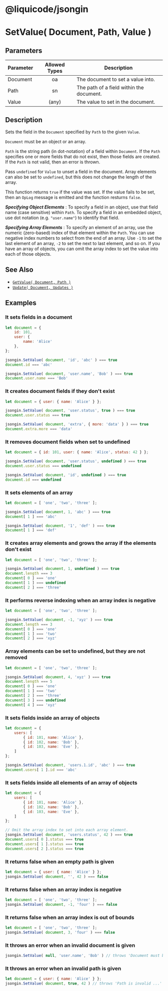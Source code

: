 # @liquicode/jsongin


# SetValue( Document, Path, Value )


## Parameters

| **Parameter** | **Allowed Types** | **Description**                          |
|---------------|:-----------------:|------------------------------------------|
| Document      |        oa         | The document to set a value into.        |
| Path          |        sn         | The path of a field within the document. |
| Value         |       (any)       | The value to set in the document.        |


## Description

Sets the field in the `Document` specified by `Path` to the given `Value`.

`Document` must be an object or an array.

`Path` is the string path (in dot-notation) of a field within `Document`.
If the `Path` specifies one or more fields that do not exist, then those fields are created.
If the `Path` is not valid, then an error is thrown.

Pass `undefined` for `Value` to unset a field in the document.
Array elements can also be set to `undefined`, but this does not change the length of the array.

This function returns `true` if the value was set.
If the value fails to be set, then an `OpLog` message is emitted and the function resturns `false`.


***Specifying Object Elements*** : 
To specify a field in an object, use that field name (case sensitive) within `Path`.
To specify a field in an embedded object, use dot notation (e.g. `"user.name"`) to identify that field.

***Specifying Array Elements*** : 
To specify an element of an array, use the numeric (zero-based) index of that element within the `Path`.
You can use negative index numbers to select from the end of an array.
Use `-1` to set the last element of an array, `-2` to set the next to last element, and so on.
If you have an array of objects, you can omit the array index to set the value into each of those objects.


## See Also

- [`GetValue( Document, Path )`](./GetValue.md)
- [`Update( Document, Updates )`](./Update.md)


## Examples


### It sets fields in a document
```js
let document = {
	id: 101,
	user: {
		name: 'Alice'
	},
};

jsongin.SetValue( document, 'id', 'abc' ) === true
document.id === 'abc'

jsongin.SetValue( document, 'user.name', 'Bob' ) === true
document.user.name === 'Bob'
```

### It creates document fields if they don't exist
```js
let document = { user: { name: 'Alice' } };

jsongin.SetValue( document, 'user.status', true ) === true
document.user.status === true

jsongin.SetValue( document, 'extra', { more: 'data' } ) === true
document.extra.more === 'data'
```

### It removes document fields when set to undefined
```js
let document = { id: 101, user: { name: 'Alice', status: 42 } };

jsongin.SetValue( document, 'user.status', undefined ) === true
document.user.status === undefined

jsongin.SetValue( document, 'id', undefined ) === true
document.id === undefined
```

### It sets elements of an array
```js
let document = [ 'one', 'two', 'three' ];

jsongin.SetValue( document, 1, 'abc' ) === true
document[ 1 ] === 'abc'

jsongin.SetValue( document, '1', 'def' ) === true
document[ 1 ] === 'def'
```

### It creates array elements and grows the array if the elements don't exist
```js
let document = [ 'one', 'two', 'three' ];

jsongin.SetValue( document, 1, undefined ) === true
document.length === 3
document[ 0 ] === 'one'
document[ 1 ] === undefined
document[ 2 ] === 'three'
```

### It performs reverse indexing when an array index is negative
```js
let document = [ 'one', 'two', 'three' ];

jsongin.SetValue( document, -1, 'xyz' ) === true
document.length === 3
document[ 0 ] === 'one'
document[ 1 ] === 'two'
document[ 2 ] === 'xyz'
```

### Array elements can be set to undefined, but they are not removed
```js
let document = [ 'one', 'two', 'three' ];

jsongin.SetValue( document, 4, 'xyz' ) === true
document.length === 5
document[ 0 ] === 'one'
document[ 1 ] === 'two'
document[ 2 ] === 'three'
document[ 3 ] === undefined
document[ 4 ] === 'xyz'
```

### It sets fields inside an array of objects
```js
let document = {
	users: [
		{ id: 101, name: 'Alice' },
		{ id: 102, name: 'Bob' },
		{ id: 103, name: 'Eve' },
	]
};

jsongin.SetValue( document, 'users.1.id', 'abc' ) === true
document.users[ 1 ].id === 'abc'
```

### It sets fields inside all elements of an array of objects
```js
let document = {
	users: [
		{ id: 101, name: 'Alice' },
		{ id: 102, name: 'Bob' },
		{ id: 103, name: 'Eve' },
	]
};

// Omit the array index to set into each array element.
jsongin.SetValue( document, 'users.status', 42 ) === true
document.users[ 0 ].status === true
document.users[ 1 ].status === true
document.users[ 2 ].status === true
```

### It returns false when an empty path is given
```js
let document = { user: { name: 'Alice' } };
jsongin.SetValue( document, '', 42 ) === false
```

### It returns false when an array index is negative
```js
let document = [ 'one', 'two', 'three' ];
jsongin.SetValue( document, -1, 'four' ) === false
```

### It returns false when an array index is out of bounds
```js
let document = [ 'one', 'two', 'three' ];
jsongin.SetValue( document, 3, 'four' ) === false
```

### It throws an error when an invalid document is given
```js
jsongin.SetValue( null, 'user.name', 'Bob' ) // throws 'Document must be an object or array.'
```

### It throws an error when an invalid path is given
```js
let document = { user: { name: 'Alice' } };
jsongin.SetValue( document, true, 42 ) // throws 'Path is invalid ...'
```

